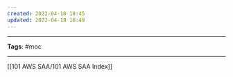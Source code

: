 ```yaml
---
created: 2022-04-18 18:45
updated: 2022-04-18 18:49
---
```

---
**Tags**: #moc 

---

[[101 AWS SAA/101 AWS SAA Index]]

